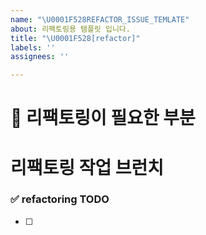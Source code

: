 ```yaml
---
name: "\U0001F528REFACTOR_ISSUE_TEMLATE"
about: 리팩토링용 탬플릿 입니다.
title: "\U0001F528[refactor]"
labels: ''
assignees: ''

---
```


# 🔨 리팩토링이 필요한 부분 

# 리팩토링 작업 브런치
<!-- refactor/issue-47-->

### ✅ refactoring TODO
<!-- 리팩토링 투두  -->
- [ ]
